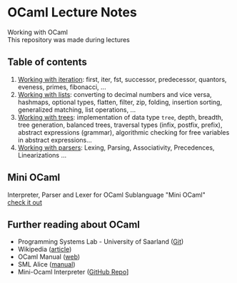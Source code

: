 # OCaml Lecture Notes

Working with OCaml  
This repository was made during lectures
## Table of contents
1. [Working with iteration](https://github.com/david-prv/ocaml/blob/main/working-with-iteration.ml): first, iter, fst, successor, predecessor, quantors, eveness, primes, fibonacci, ...
2. [Working with lists](https://github.com/david-prv/ocaml/blob/main/working-with-lists.ml): converting to decimal numbers and vice versa, hashmaps, optional types, flatten, filter, zip, folding, insertion sorting, generalized matching, list operations, ...
3. [Working with trees](https://github.com/david-prv/ocaml/blob/main/working-with-trees.ml): implementation of data type ``tree``, depth, breadth, tree generation, balanced trees, traversal types (infix, postfix, prefix), abstract expressions (grammar), algorithmic checking for free variables in abstract expressions...
4. [Working with parsers](https://github.com/david-prv/ocaml/blob/main/working-with-parsers.ml): Lexing, Parsing, Associativity, Precedences, Linearizations ...

## Mini OCaml
Interpreter, Parser and Lexer for OCaml Sublanguage "Mini OCaml"  
[check it out](https://github.com/david-prv/mini-ocaml)

## Further reading about OCaml
- Programming Systems Lab - University of Saarland ([Git](https://github.com/uds-psl))
- Wikipedia ([article](https://de.wikipedia.org/wiki/Objective_CAML))
- OCaml Manual ([web](https://ocaml.org/releases/4.13/htmlman/index.html))
- SML Alice ([manual](https://www.ps.uni-saarland.de/alice/manual/))
- Mini-Ocaml Interpreter ([GitHub Repo](https://github.com/david-prv/mini-ocaml)]
